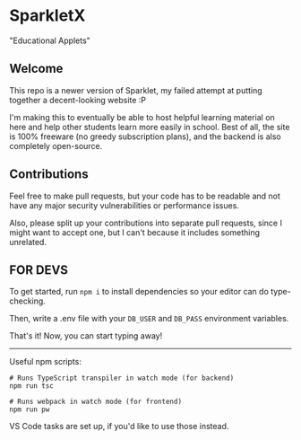 # SparkletX

"Educational Applets"

## Welcome

This repo is a newer version of Sparklet, my failed attempt at putting together
a decent-looking website :P

I'm making this to eventually be able to host helpful learning material on here
and help other students learn more easily in school. Best of all, the site is
100% freeware (no greedy subscription plans), and the backend is also completely
open-source.

## Contributions

Feel free to make pull requests, but your code has to be readable and not have
any major security vulnerabilities or performance issues.

Also, please split up your contributions into separate pull requests, since I
might want to accept one, but I can't because it includes something unrelated.

## FOR DEVS

To get started, run `npm i` to install dependencies so your editor can do
type-checking.

Then, write a .env file with your `DB_USER` and `DB_PASS` environment variables.

That's it! Now, you can start typing away!

---

Useful npm scripts:

```
# Runs TypeScript transpiler in watch mode (for backend)
npm run tsc

# Runs webpack in watch mode (for frontend)
npm run pw
```

VS Code tasks are set up, if you'd like to use those instead.
